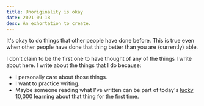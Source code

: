 ```yaml
---
title: Unoriginality is okay
date: 2021-09-18
desc: An exhortation to create.
---
```


It's okay to do things that other people have done before. This is true even when other people have done that thing better than you are (currently) able.

I don't claim to be the first one to have thought of any of the things I write about here. I write about the things that I do because:

- I personally care about those things.
- I want to practice writing.
- Maybe someone reading what I've written can be part of today's [lucky 10,000][lucky] learning about that thing for the first time.

[lucky]: https://xkcd.com/1053/

